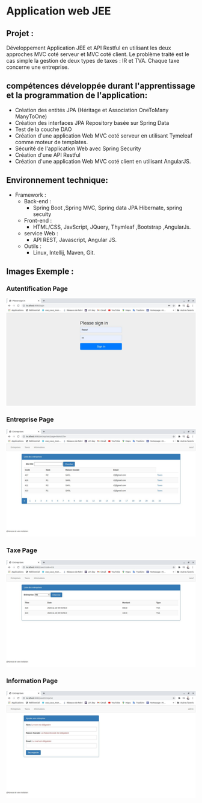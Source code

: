 # Application web JEE 
## Projet :
Développement Application JEE et API Restful en utilisant les deux approches MVC coté serveur et MVC coté client. Le problème traité est le cas simple la gestion de deux types de taxes : IR et TVA. Chaque taxe concerne une entreprise.
## compétences développée durant l'apprentissage et la programmation de l'application:
- Création des entités JPA (Héritage et Association OneToMany ManyToOne)
- Création des interfaces JPA Repository basée sur Spring Data
- Test de la couche DAO
- Création d'une application Web MVC coté serveur en utilisant Tymeleaf comme moteur de templates.
- Sécurité de l'application Web avec Spring Security
- Création d'une API Restful
- Création d'une application  Web MVC coté client en utilisant AngularJS.
## Environnement technique:
- Framework :
	- Back-end :
		- Spring Boot ,Spring MVC, Spring data JPA Hibernate, spring secuity 
	- Front-end : 
		- HTML/CSS, JavScript, JQuery, Thymleaf ,Bootstrap ,AngularJs.
	- service Web :
		- API  REST, Javascript, Angular JS.
	- Outils :
		- Linux, Intellij, Maven, Git.
## Images Exemple :
### Autentification Page
![Autenthification Image (Login!)](/images/autenthification.jpg "Taxe Autenthification with Spring Security ")
### Entreprise Page 
![Entreprise List ](/images/entreprise.jpg "Entreprise List ")
### Taxe Page
![Taxe List ](/images/taxe.jpg "Taxe List ")
### Information Page
![Information Page ](/images/information.jpg "Information added  ")
